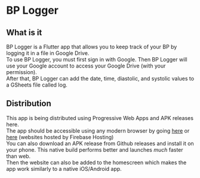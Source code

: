 # BP Logger

## What is it
BP Logger is a Flutter app that allows you to keep track of your BP by logging it in a file in Google Drive.  
To use BP Logger, you must first sign in with Google. Then BP Logger will use your Google account to access your Google Drive (with your permission).  
After that, BP Logger can add the date, time, diastolic, and systolic values to a GSheets file called log.  

## Distribution
This app is being distributed using Progressive Web Apps and APK releases here.  
The app should be accessible using any modern browser by going [here](https://bp-logger-rookie-coder.web.app/) or [here](https://bp-logger-rookie-coder.firebaseapp.com/) (websites hosted by Firebase Hosting)  
You can also download an APK release from Github releases and install it on your phone. This native build performs better and launches _much_ faster than web.  
Then the website can also be added to the homescreen which makes the app work similarly to a native iOS/Android app.  
